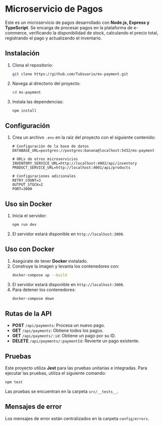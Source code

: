 # Microservicio de Pagos

Este es un microservicio de pagos desarrollado con **Node.js, Express y TypeScript**. Se encarga de procesar pagos en la plataforma de e-commerce, verificando la disponibilidad de stock, calculando el precio total, registrando el pago y actualizando el inventario.

## Instalación

1. Clona el repositorio:
   ```sh
   git clone https://github.com/TuUsuario/ms-payment.git
   ```
2. Navega al directorio del proyecto:
   ```sh
   cd ms-payment
   ```
3. Instala las dependencias:
   ```sh
   npm install
   ```

## Configuración

1. Crea un archivo `.env` en la raíz del proyecto con el siguiente contenido:
   ```env
   # Configuración de la base de datos
   DATABASE_URL=postgres://postgres:banana@localhost:5432/ms-payment
   
   # URLs de otros microservicios
   INVENTORY_SERVICE_URL=http://localhost:4002/api/inventory
   PRODUCT_SERVICE_URL=http://localhost:4001/api/products
   
   # Configuraciones adicionales
   RETRY_COUNT=3
   OUTPUT_STOCK=2
   PORT=3000
   ```

## Uso sin Docker

1. Inicia el servidor:
   ```sh
   npm run dev
   ```
2. El servidor estará disponible en `http://localhost:3000`.

## Uso con Docker

1. Asegúrate de tener **Docker** instalado.
2. Construye la imagen y levanta los contenedores con:
   ```sh
   docker-compose up --build
   ```
3. El servidor estará disponible en `http://localhost:3000`.
4. Para detener los contenedores:
   ```sh
   docker-compose down
   ```

## Rutas de la API

- **POST** `/api/payments`: Procesa un nuevo pago.
- **GET** `/api/payments`: Obtiene todos los pagos.
- **GET** `/api/payments/:id`: Obtiene un pago por su ID.
- **DELETE** `/api/payments/:paymentId`: Revierte un pago existente.

## Pruebas

Este proyecto utiliza **Jest** para las pruebas unitarias e integradas. Para ejecutar las pruebas, utiliza el siguiente comando:

```sh
npm test
```

Las pruebas se encuentran en la carpeta `src/__tests__`.

## Mensajes de error

Los mensajes de error están centralizados en la carpeta `config/errors`.
